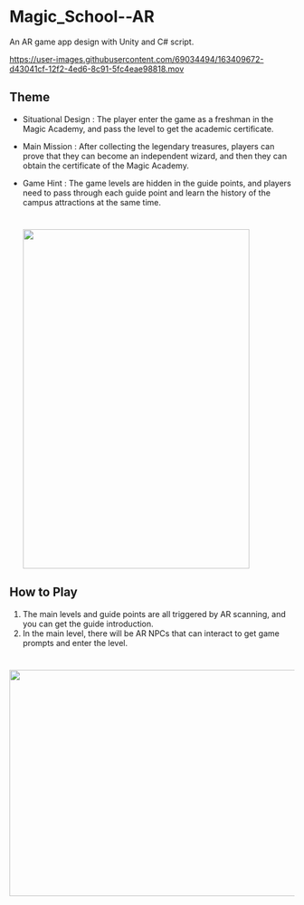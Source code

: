 # Magic_School--AR
 An AR game app design with Unity and C# script.

https://user-images.githubusercontent.com/69034494/163409672-d43041cf-12f2-4ed6-8c91-5fc4eae98818.mov

## Theme
* Situational Design :
   The player enter the game as a freshman in the Magic Academy, and pass the level to get the academic certificate.
   
* Main Mission :
   After collecting the legendary treasures, players can prove that they can become an independent wizard, and then they can obtain the certificate of the Magic Academy.
   
* Game Hint : 
   The game levels are hidden in the guide points, and players need to pass through each guide point and learn the history of the campus attractions at the same time.
   
  <h1>
    <img src="https://user-images.githubusercontent.com/69034494/163413333-71d022a5-fabf-4368-be5c-79e8b6ba2fa8.png" width="400" height="600"/>
  </h1>
  
## How to Play

1. The main levels and guide points are all triggered by AR scanning, and you can get the guide introduction.
2. In the main level, there will be AR NPCs that can interact to get game prompts and enter the level.
<h1>
    <img src="https://user-images.githubusercontent.com/69034494/163413130-e69069e3-a041-49fd-990d-cffa6cf57009.png" width="600" height="400"/>
</h1>
